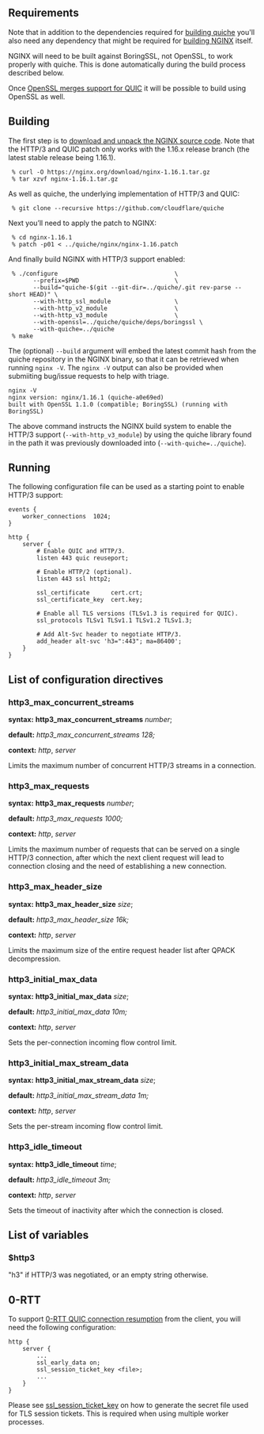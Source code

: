 Requirements
------------

Note that in addition to the dependencies required for [building quiche](https://github.com/cloudflare/quiche#building)
you'll also need any dependency that might be required for [building NGINX](https://nginx.org/en/docs/configure.html)
itself.

NGINX will need to be built against BoringSSL, not OpenSSL, to work properly
with quiche. This is done automatically during the build process described below.

Once [OpenSSL merges support for QUIC](https://github.com/openssl/openssl/pull/8797)
it will be possible to build using OpenSSL as well.

Building
--------

The first step is to [download and unpack the NGINX source
code](https://nginx.org/en/download.html). Note that the HTTP/3 and QUIC patch
only works with the 1.16.x release branch (the latest stable release being
1.16.1).

```
 % curl -O https://nginx.org/download/nginx-1.16.1.tar.gz
 % tar xzvf nginx-1.16.1.tar.gz
```

As well as quiche, the underlying implementation of HTTP/3 and QUIC:
```
 % git clone --recursive https://github.com/cloudflare/quiche
```

Next you’ll need to apply the patch to NGINX:
```
 % cd nginx-1.16.1
 % patch -p01 < ../quiche/nginx/nginx-1.16.patch
```

And finally build NGINX with HTTP/3 support enabled:
```
 % ./configure                                 \
       --prefix=$PWD                           \
       --build="quiche-$(git --git-dir=../quiche/.git rev-parse --short HEAD)" \
       --with-http_ssl_module                  \
       --with-http_v2_module                   \
       --with-http_v3_module                   \
       --with-openssl=../quiche/quiche/deps/boringssl \
       --with-quiche=../quiche
 % make
```

The (optional) `--build` argument will embed the latest commit hash from the
quiche repository in the NGINX binary, so that it can be retrieved when running
`nginx -V`. The `nginx -V` output can also be provided when submiiting bug/issue
requests to help with triage.

```
nginx -V
nginx version: nginx/1.16.1 (quiche-a0e69ed)
built with OpenSSL 1.1.0 (compatible; BoringSSL) (running with BoringSSL)
```

The above command instructs the NGINX build system to enable the HTTP/3 support
(`--with-http_v3_module`) by using the quiche library found in the path it was
previously downloaded into (`--with-quiche=../quiche`).

Running
-------

The following configuration file can be used as a starting point to enable
HTTP/3 support:

```
events {
    worker_connections  1024;
}

http {
    server {
        # Enable QUIC and HTTP/3.
        listen 443 quic reuseport;

        # Enable HTTP/2 (optional).
        listen 443 ssl http2;

        ssl_certificate      cert.crt;
        ssl_certificate_key  cert.key;

        # Enable all TLS versions (TLSv1.3 is required for QUIC).
        ssl_protocols TLSv1 TLSv1.1 TLSv1.2 TLSv1.3;

        # Add Alt-Svc header to negotiate HTTP/3.
        add_header alt-svc 'h3=":443"; ma=86400';
    }
}
```

List of configuration directives
--------------------------------

### http3_max_concurrent_streams

**syntax:** **http3_max_concurrent_streams** *number*;

**default:** *http3_max_concurrent_streams 128;*

**context:** *http*, *server*

Limits the maximum number of concurrent HTTP/3 streams in a connection.

### http3_max_requests

**syntax:** **http3_max_requests** *number*;

**default:** *http3_max_requests 1000;*

**context:** *http*, *server*

Limits the maximum number of requests that can be served on a single HTTP/3
connection, after which the next client request will lead to connection closing
and the need of establishing a new connection.

### http3_max_header_size

**syntax:** **http3_max_header_size** *size*;

**default:** *http3_max_header_size 16k;*

**context:** *http*, *server*

Limits the maximum size of the entire request header list after QPACK decompression.

### http3_initial_max_data

**syntax:** **http3_initial_max_data** *size*;

**default:** *http3_initial_max_data 10m;*

**context:** *http*, *server*

Sets the per-connection incoming flow control limit.

### http3_initial_max_stream_data

**syntax:** **http3_initial_max_stream_data** *size*;

**default:** *http3_initial_max_stream_data 1m;*

**context:** *http*, *server*

Sets the per-stream incoming flow control limit.

### http3_idle_timeout

**syntax:** **http3_idle_timeout** *time*;

**default:** *http3_idle_timeout 3m;*

**context:** *http*, *server*

Sets the timeout of inactivity after which the connection is closed.

List of variables
-----------------

### $http3

"h3" if HTTP/3 was negotiated, or an empty string otherwise.

0-RTT
-----

To support [0-RTT QUIC connection resumption](https://blog.cloudflare.com/even-faster-connection-establishment-with-quic-0-rtt-resumption/)
from the client, you will need the following configuration:

```
http {
    server {
        ...
        ssl_early_data on;
        ssl_session_ticket_key <file>;
        ...
    }
}
```

Please see
[ssl_session_ticket_key](https://nginx.org/en/docs/http/ngx_http_ssl_module.html#ssl_session_ticket_key)
on how to generate the secret file used for TLS session tickets. This is
required when using multiple worker processes.
